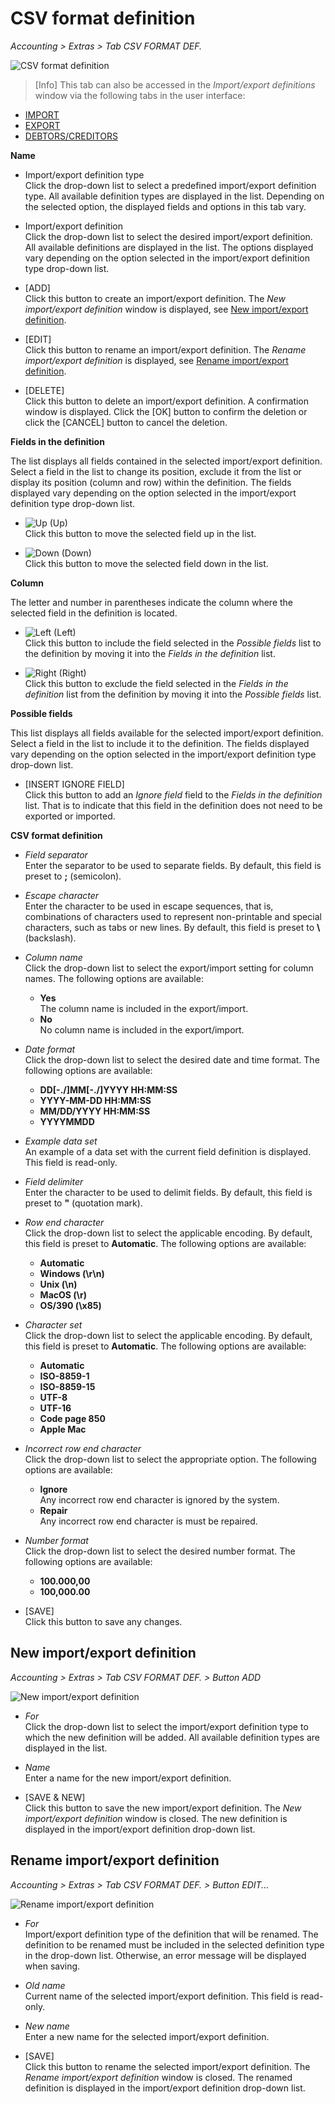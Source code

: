 # CSV format definition

*Accounting > Extras > Tab CSV FORMAT DEF.*

![CSV format definition](../../Assets/Screenshots/RetailSuiteAccounting/Extras/CSVFormatDef/CSVFormatDef.png "[CSV format definition]")

> [Info] This tab can also be accessed in the *Import/export definitions* window via the following tabs in the user interface:
- [IMPORT](./03a_Import.md#importexport-definitions)
- [EXPORT](./03b_Export.md#importexport-definitions)
- [DEBTORS/CREDITORS](./02a_DebtorsCreditors.md#importexport-definitions)


**Name**

- Import/export definition type  
    Click the drop-down list to select a predefined import/export definition type. All available definition types are displayed in the list. Depending on the selected option, the displayed fields and options in this tab vary.

[comment]: <> (Bedeutung von Asterisk neben Namen?)

- Import/export definition  
    Click the drop-down list to select the desired import/export definition. All available definitions are displayed in the list. The options displayed vary depending on the option selected in the import/export definition type drop-down list.

- [ADD]  
    Click this button to create an import/export definition. The *New import/export definition* window is displayed, see [New import/export definition](#new-importexport-definition).

- [EDIT]  
    Click this button to rename an import/export definition. The *Rename import/export definition* is displayed, see [Rename import/export definition](#rename-importexport-definition).

- [DELETE]  
    Click this button to delete an import/export definition. A confirmation window is displayed. Click the [OK] button to confirm the deletion or click the [CANCEL] button to cancel the deletion.


**Fields in the definition**  

The list displays all fields contained in the selected import/export definition. Select a field in the list to change its position, exclude it from the list or display its position (column and row) within the definition. The fields displayed vary depending on the option selected in the import/export definition type drop-down list.

- ![Up](../../Assets/Icons/ArrowUp.png "[Up]") (Up)  
    Click this button to move the selected field up in the list.

- ![Down](../../Assets/Icons/ArrowDown.png "[Down]") (Down)  
    Click this button to move the selected field down in the list.


**Column**  

The letter and number in parentheses indicate the column where the selected field in the definition is located.

- ![Left](../../Assets/Icons/ArrowLeft.png "[Left]") (Left)  
    Click this button to include the field selected in the *Possible fields* list to the definition by moving it into the *Fields in the definition* list.

- ![Right](../../Assets/Icons/ArrowRight.png "[Right]") (Right)  
    Click this button to exclude the field selected in the *Fields in the definition* list from the definition by moving it into the *Possible fields* list.


**Possible fields**  

This list displays all fields available for the selected import/export definition. Select a field in the list to include it to the definition. The fields displayed vary depending on the option selected in the import/export definition type drop-down list.

- [INSERT IGNORE FIELD]  
    Click this button to add an *Ignore field* field to the *Fields in the definition* list. That is to indicate that this field in the definition does not need to be exported or imported.


**CSV format definition**

- *Field separator*  
    Enter the separator to be used to separate fields. By default, this field is preset to **;** (semicolon).

- *Escape character*  
    Enter the character to be used in escape sequences, that is, combinations of characters used to represent non-printable and special characters, such as tabs or new lines. By default, this field is preset to **\\** (backslash).


- *Column name*  
    Click the drop-down list to select the export/import setting for column names. The following options are available:
    - **Yes**   
        The column name is included in the export/import.
    - **No**   
        No column name is included in the export/import.


- *Date format*  
    Click the drop-down list to select the desired date and time format. The following options are available:
    - **DD[-./]MM[-./]YYYY HH:MM:SS**   
    - **YYYY-MM-DD HH:MM:SS**   
    - **MM/DD/YYYY HH:MM:SS**   
    - **YYYYMMDD**   


- *Example data set*  
    An example of a data set with the current field definition is displayed. This field is read-only.

- *Field delimiter*  
    Enter the character to be used to delimit fields. By default, this field is preset to **"** (quotation mark).

- *Row end character*  
    Click the drop-down list to select the applicable encoding. By default, this field is preset to **Automatic**. The following options are available:
    - **Automatic**   
    - **Windows (\r\n)**   
    - **Unix (\n)**   
    - **MacOS (\r)**  
    - **OS/390 (\x85)**


- *Character set*  
    Click the drop-down list to select the applicable encoding. By default, this field is preset to **Automatic**. The following options are available:
    - **Automatic**   
    - **ISO-8859-1**   
    - **ISO-8859-15**   
    - **UTF-8**  
    - **UTF-16**
    - **Code page 850**  
    - **Apple Mac**


- *Incorrect row end character*  
    Click the drop-down list to select the appropriate option. The following options are available:
    - **Ignore**   
        Any incorrect row end character is ignored by the system.
    - **Repair**   
        Any incorrect row end character is must be repaired.


- *Number format*  
    Click the drop-down list to select the desired number format. The following options are available:
    - **100.000,00**   
    - **100,000.00**


- [SAVE]  
    Click this button to save any changes.


## New import/export definition  

*Accounting > Extras > Tab CSV FORMAT DEF. > Button ADD*

![New import/export definition](../../Assets/Screenshots/RetailSuiteAccounting/Extras/Import/NewImportExportDefinitionKdLf.png "[New import/export definition]")

- *For*  
    Click the drop-down list to select the import/export definition type to which the new definition will be added. All available definition types are displayed in the list.  

- *Name*  
    Enter a name for the new import/export definition.

- [SAVE & NEW]  
    Click this button to save the new import/export definition. The *New import/export definition* window is closed. The new definition is displayed in the import/export definition drop-down list.  


## Rename import/export definition  

*Accounting > Extras > Tab CSV FORMAT DEF. > Button EDIT...*

![Rename import/export definition](../../Assets/Screenshots/RetailSuiteAccounting/Extras/Import/RenameImportExportDefinitionKdLf.png "[Rename import/export definition]")

- *For*  
    Import/export definition type of the definition that will be renamed. The definition to be renamed must be included in the selected definition type in the drop-down list. Otherwise, an error message will be displayed when saving.

- *Old name*  
    Current name of the selected import/export definition. This field is read-only.

- *New name*  
    Enter a new name for the selected import/export definition.

- [SAVE]  
    Click this button to rename the selected import/export definition. The *Rename import/export definition* window is closed. The renamed definition is displayed in the import/export definition drop-down list.
